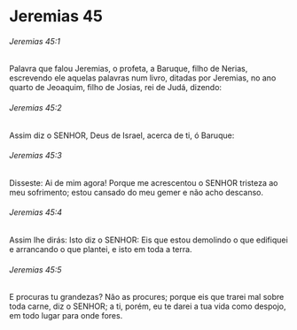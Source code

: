 # Jeremias 45

###### Jeremias 45:1

Palavra que falou Jeremias, o profeta, a Baruque, filho de Nerias, escrevendo ele aquelas palavras num livro, ditadas por Jeremias, no ano quarto de Jeoaquim, filho de Josias, rei de Judá, dizendo:

###### Jeremias 45:2

Assim diz o SENHOR, Deus de Israel, acerca de ti, ó Baruque:

###### Jeremias 45:3

Disseste: Ai de mim agora! Porque me acrescentou o SENHOR tristeza ao meu sofrimento; estou cansado do meu gemer e não acho descanso.

###### Jeremias 45:4

Assim lhe dirás: Isto diz o SENHOR: Eis que estou demolindo o que edifiquei e arrancando o que plantei, e isto em toda a terra.

###### Jeremias 45:5

E procuras tu grandezas? Não as procures; porque eis que trarei mal sobre toda carne, diz o SENHOR; a ti, porém, eu te darei a tua vida como despojo, em todo lugar para onde fores.

